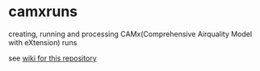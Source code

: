 # camxruns
creating, running and processing  CAMx(Comprehensive Airquality Model with eXtension) runs

see [wiki for this repository](https://github.com/sinotec2/camxruns/wiki)
